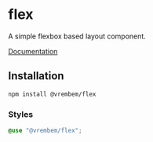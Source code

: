 # flex

A simple flexbox based layout component.

[Documentation](https://vrembem.com/packages/flex)

## Installation

```sh
npm install @vrembem/flex
```

### Styles

```scss
@use "@vrembem/flex";
```
